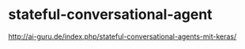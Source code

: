 # stateful-conversational-agent

 http://ai-guru.de/index.php/stateful-conversational-agents-mit-keras/ ‎

